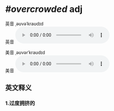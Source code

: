 # ***\#overcrowded*** adj
英音 ˌəʊvəˈkraʊdɪd  
英音
<audio src="./media/overcrowded1_AAC.aac" controls="controls"></audio>

美音 ˌəʊvərˈkraʊdɪd  
美音
<audio src="./media/overcrowded2_AAC.aac" controls="controls"></audio>



  

英文释义
---
### 1.**过度拥挤的**  


